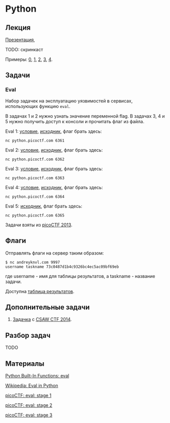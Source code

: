 Python
======

## Лекция

[Презентация](https://github.com/xairy/mipt-ctf/blob/master/01-intro/03-eval/slides.pdf),

TODO: скринкаст

Примеры:
[0](https://github.com/xairy/mipt-ctf/blob/master/01-intro/03-eval/examples/eval_examples_0.py),
[1](https://github.com/xairy/mipt-ctf/blob/master/01-intro/03-eval/examples/eval_examples_1.py),
[2](https://github.com/xairy/mipt-ctf/blob/master/01-intro/03-eval/examples/eval_examples_2.py),
[3](https://github.com/xairy/mipt-ctf/blob/master/01-intro/03-eval/examples/eval_examples_3.py),
[4](https://github.com/xairy/mipt-ctf/blob/master/01-intro/03-eval/examples/eval_examples_4.py).

## Задачи

### Eval

Набор задачек на эксплуатацию уязвимостей в сервисах, использующих функцию `eval`.

В задачах 1 и 2 нужно узнать значение переменной flag.
В задачах 3, 4 и 5 нужно получить доступ к консоли и прочитать флаг из файла.


Eval 1: [условие](https://2013.picoctf.com/problems/pyeval/stage1.html), [исходник](https://github.com/xairy/mipt-ctf/blob/master/01-intro/03-eval/tasks/eval1.py), флаг брать здесь:
```
nc python.picoctf.com 6361
```

Eval 2: [условие](https://2013.picoctf.com/problems/pyeval/stage2.html), [исходник](https://github.com/xairy/mipt-ctf/blob/master/01-intro/03-eval/tasks/eval2.py), флаг брать здесь:
```
nc python.picoctf.com 6362
```

Eval 3: [условие](https://2013.picoctf.com/problems/pyeval/stage3.html), [исходник](https://github.com/xairy/mipt-ctf/blob/master/01-intro/03-eval/tasks/eval3.py), флаг брать здесь:
```
nc python.picoctf.com 6363
```

Eval 4: [условие](https://2013.picoctf.com/problems/pyeval/stage4.html), [исходник](https://github.com/xairy/mipt-ctf/blob/master/01-intro/03-eval/tasks/eval4.py), флаг брать здесь:
```
nc python.picoctf.com 6364
```

Eval 5: [исходник](https://github.com/xairy/mipt-ctf/blob/master/01-intro/03-eval/tasks/eval5.py), флаг брать здесь:
```
nc python.picoctf.com 6365
```

Задачи взяты из [picoCTF 2013](https://2013.picoctf.com).


## Флаги

Отправлять флаги на сервер таким образом:
```
$ nc andreyknvl.com 9997
username taskname 73c0487d1b4c9326bc4ec5ac09bf69eb
```
где username - имя для таблицы результатов, а taskname - название задачи.

Доступна [таблица результатов](https://andreyknvl.com/mipt-ctf).


## Дополнительные задачи

1. [Задачка](https://github.com/xairy/mipt-ctf/blob/master/01-intro/03-eval/tasks/exec.py) с [CSAW CTF 2014](https://ctf.isis.poly.edu/).


## Разбор задач

TODO


## Материалы

[Python Built-In Functions: eval](https://docs.python.org/2/library/functions.html#eval)

[Wikipedia: Eval in Python](https://en.wikipedia.org/wiki/Eval#Python)

[picoCTF: eval: stage 1](https://2013.picoctf.com/problems/pyeval/stage1.html)

[picoCTF: eval: stage 2](https://2013.picoctf.com/problems/pyeval/stage2.html)

[picoCTF: eval: stage 3](https://2013.picoctf.com/problems/pyeval/stage3.html)
